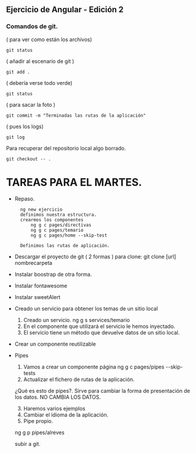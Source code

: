 

## Ejercicio de Angular - Edición 2

### Comandos de git.

( para ver como están los archivos)

``git status`` 

( añadir al escenario de git )

```git add .```  

( debería verse todo verde)

```git status ```

( para sacar la foto )

```git commit -m "Terminadas las rutas de la aplicación"``` 


( pues los logs)

```git log ```


Para recuperar del repositorio local algo borrado.

`git checkout -- .`


# TAREAS PARA EL MARTES.
- Repaso.

        ng new ejercicio
        definimos nuestra estructura.
        crearmos los componentes
            ng g c pages/directivas
            ng g c pages/temario
            ng g c pages/home --skip-test 
    
        Definimos las rutas de aplicación.

- Descargar el proyecto de git ( 2 formas )
    para clone: git clone [url] nombrecarpeta
- Instalar boostrap de otra forma.
- Instalar fontawesome
- Instalar sweetAlert
- Creado un servicio para obtener los temas de un sitio local
    1. Creado un servicio. ng g s services/temario
    2. En el componente que utilizará el servicio le hemos inyectado.
    3. El servicio tiene un método que devuelve datos de un sitio local.


- Crear un componente reutilizable

- Pipes
    1. Vamos a crear un componente página
    ng g c pages/pipes --skip-tests
    2. Actualizar el fichero de rutas de la aplicación.

    ¿Qué es esto de pipes?. Sirve para cambiar la forma de presentación de los datos. NO CAMBIA LOS DATOS.

    3. Haremos varios ejemplos
    4. Cambiar el idioma de la aplicación.
    5. Pipe propio.

    ng g p pipes/alreves

    subir a git.


















